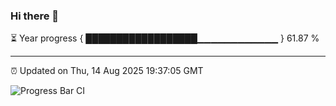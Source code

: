 ### Hi there 👋

⏳ Year progress { ██████████████████▁▁▁▁▁▁▁▁▁▁▁▁ } 61.87 %

---

⏰ Updated on Thu, 14 Aug 2025 19:37:05 GMT

![Progress Bar CI](https://github.com/IshwaranRudhara/GIT-ACTION/workflows/Progress%20Bar%20CI/badge.svg)
